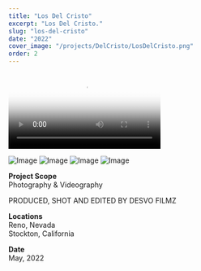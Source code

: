 ```yaml
---
title: "Los Del Cristo"
excerpt: "Los Del Cristo."
slug: "los-del-cristo"
date: "2022"
cover_image: "/projects/DelCristo/LosDelCristo.png"
order: 2
---
```


<video controls poster="/projects/DelCristo/LosDelCristo.png">
<source src="/projects/DelCristo/CristoVideo.mp4" type="video/mp4" />
</video>

![Image](/projects/DelCristo/Cristo1.png)
![Image](/projects/DelCristo/Cristo2.png)
![Image](/projects/DelCristo/Cristo4.png)
![Image](/projects/DelCristo/Cristo3.png)

**Project Scope**  
Photography & Videography

PRODUCED, SHOT AND EDITED BY DESVO FILMZ

**Locations**  
Reno, Nevada  
Stockton, California

**Date**  
May, 2022
